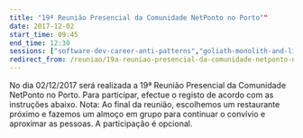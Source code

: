```yaml
---
title: "19ª Reunião Presencial da Comunidade NetPonto no Porto""
date: 2017-12-02
start_time: 09:45
end_time: 12:30
sessions: ["software-dev-career-anti-patterns","goliath-monolith-and-little-davids-services"]
redirect_from: /reuniao/19a-reuniao-presencial-da-comunidade-netponto-no-porto/
---
```

No dia 02/12/2017 será realizada a 19ª Reunião Presencial da Comunidade NetPonto no Porto. Para participar, efectue o registo de acordo com as instruções abaixo.
Nota: Ao final da reunião, escolhemos um restaurante próximo e fazemos um almoço em grupo para continuar o convívio e aproximar as pessoas. A participação é opcional.